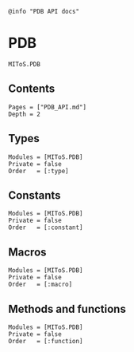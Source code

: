 ```@setup log
@info "PDB API docs"
```

# PDB

```@docs
MIToS.PDB
```

## Contents

```@contents
Pages = ["PDB_API.md"]
Depth = 2
```

## Types

```@autodocs
Modules = [MIToS.PDB]
Private = false
Order   = [:type]
```

## Constants

```@autodocs
Modules = [MIToS.PDB]
Private = false
Order   = [:constant]
```

## Macros

```@autodocs
Modules = [MIToS.PDB]
Private = false
Order   = [:macro]
```

## Methods and functions

```@autodocs
Modules = [MIToS.PDB]
Private = false
Order   = [:function]
```
